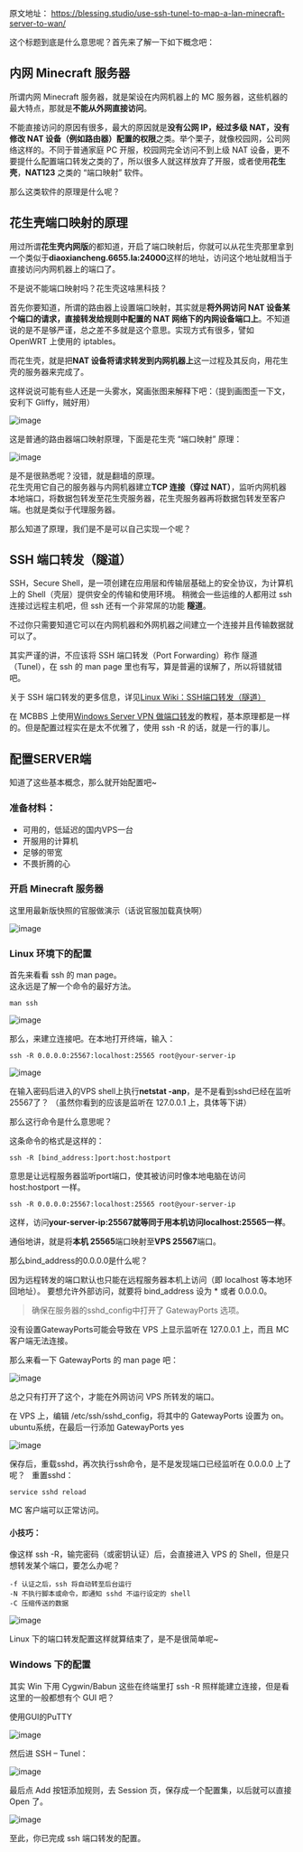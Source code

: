 原文地址：
https://blessing.studio/use-ssh-tunel-to-map-a-lan-minecraft-server-to-wan/

这个标题到底是什么意思呢？首先来了解一下如下概念吧：

## 内网 Minecraft 服务器

所谓内网 Minecraft 服务器，就是架设在内网机器上的 MC 服务器，这些机器的最大特点，那就是**不能从外网直接访问**。

不能直接访问的原因有很多，最大的原因就是**没有公网 IP，经过多级 NAT，没有修改 NAT 设备（例如路由器）配置的权限**之类。举个栗子，就像校园网，公司网络这样的。不同于普通家庭 PC 开服，校园网完全访问不到上级 NAT 设备，更不要提什么配置端口转发之类的了，所以很多人就这样放弃了开服，或者使用**花生壳**，**NAT123** 之类的 “端口映射” 软件。

那么这类软件的原理是什么呢？

## 花生壳端口映射的原理

用过所谓**花生壳内网版**的都知道，开启了端口映射后，你就可以从花生壳那里拿到一个类似于**diaoxiancheng.6655.la:24000**这样的地址，访问这个地址就相当于直接访问内网机器上的端口了。

不是说不能端口映射吗？花生壳这啥黑科技？

首先你要知道，所谓的路由器上设置端口映射，其实就是**将外网访问 NAT 设备某个端口的请求，直接转发给规则中配置的 NAT 网络下的内网设备端口上**。不知道说的是不是够严谨，总之差不多就是这个意思。实现方式有很多，譬如 OpenWRT 上使用的 iptables。

而花生壳，就是把**NAT 设备将请求转发到内网机器上**这一过程及其反向，用花生壳的服务器来完成了。

这样说说可能有些人还是一头雾水，窝画张图来解释下吧：（提到画图歪一下文，安利下 Gliffy，贼好用）

![image](https://user-images.githubusercontent.com/3422640/30767856-6d2bf78a-a033-11e7-8504-01a85dec8601.png)

这是普通的路由器端口映射原理，下面是花生壳 “端口映射” 原理：

![image](https://user-images.githubusercontent.com/3422640/30767870-8e9e62ea-a033-11e7-90ee-a3e485216416.png)

是不是很熟悉呢？没错，就是翻墙的原理。  
花生壳用它自己的服务器与内网机器建立**TCP 连接（穿过 NAT）**，监听内网机器本地端口，将数据包转发至花生壳服务器，花生壳服务器再将数据包转发至客户端。也就是类似于代理服务器。

那么知道了原理，我们是不是可以自己实现一个呢？

## SSH 端口转发（隧道）

SSH，Secure Shell，是一项创建在应用层和传输层基础上的安全协议，为计算机上的 Shell（壳层）提供安全的传输和使用环境。
稍微会一些运维的人都用过 ssh 连接过远程主机吧，但 ssh 还有一个非常屌的功能 **隧道**。

不过你只需要知道它可以在内网机器和外网机器之间建立一个连接并且传输数据就可以了。

其实严谨的讲，不应该将 SSH 端口转发（Port Forwarding）称作 隧道（Tunel），在 ssh 的 man page 里也有写，算是普遍的误解了，所以将错就错吧。

关于 SSH 端口转发的更多信息，详见[Linux Wiki：SSH端口转发（隧道）](http://linux-wiki.cn/wiki/zh-hans/SSH%E7%AB%AF%E5%8F%A3%E8%BD%AC%E5%8F%91%EF%BC%88%E9%9A%A7%E9%81%93%EF%BC%89)

在 MCBBS 上使用[Windows Server VPN 做端口转发](http://www.mcbbs.net/thread-495758-1-1.html)的教程，基本原理都是一样的。但是配置过程实在是太不优雅了，使用 ssh -R 的话，就是一行的事儿。

## 配置SERVER端

知道了这些基本概念，那么就开始配置吧~

### 准备材料：

- 可用的，低延迟的国内VPS一台
- 开服用的计算机
- 足够的带宽
- 不畏折腾的心


### 开启 Minecraft 服务器

这里用最新版快照的官服做演示（话说官服加载真快啊）

![image](https://user-images.githubusercontent.com/3422640/30788558-82d8dc3e-a163-11e7-8745-91cbd6c4192d.png)

### Linux 环境下的配置

首先来看看 ssh 的 man page。  
这永远是了解一个命令的最好方法。

    man ssh
    
![image](https://user-images.githubusercontent.com/3422640/30788615-4dd82232-a164-11e7-86f6-8d257b3736d6.png)

那么，来建立连接吧。在本地打开终端，输入：

    ssh -R 0.0.0.0:25567:localhost:25565 root@your-server-ip

![image](https://user-images.githubusercontent.com/3422640/30788635-763728d6-a164-11e7-9632-996cc7f37394.png)

在输入密码后进入的VPS shell上执行**netstat -anp**，是不是看到sshd已经在监听25567了？
（虽然你看到的应该是监听在 127.0.0.1 上，具体等下讲）

那么这行命令是什么意思呢？  

这条命令的格式是这样的：

    ssh -R [bind_address:]port:host:hostport

意思是让远程服务器监听port端口，使其被访问时像本地电脑在访问 host:hostport 一样。

    ssh -R 0.0.0.0:25567:localhost:25565 root@your-server-ip

这样，访问**your-server-ip:25567就等同于用本机访问localhost:25565一样**。

通俗地讲，就是将**本机 25565**端口映射至**VPS 25567**端口。

那么bind_address的0.0.0.0是什么呢？ 

因为远程转发的端口默认也只能在远程服务器本机上访问（即 localhost 等本地环回地址）。 
要想允许外部访问，就要将 bind_address 设为 * 或者 0.0.0.0。

> 确保在服务器的sshd_config中打开了 GatewayPorts 选项。

没有设置GatewayPorts可能会导致在 VPS 上显示监听在 127.0.0.1 上，而且 MC 客户端无法连接。

那么来看一下 GatewayPorts 的 man page 吧：

![image](https://user-images.githubusercontent.com/3422640/30788789-11ccb2d8-a166-11e7-895b-1ea7d9c0e458.png)

总之只有打开了这个，才能在外网访问 VPS 所转发的端口。

在 VPS 上，编辑 /etc/ssh/sshd_config，将其中的 GatewayPorts 设置为 on。  
ubuntu系统，在最后一行添加 GatewayPorts yes  

![image](https://user-images.githubusercontent.com/3422640/30788803-37a9589e-a166-11e7-835a-efd64a34d6ff.png)

保存后，重载sshd，再次执行ssh命令，是不是发现端口已经监听在 0.0.0.0 上了呢？  
重置sshd：
    
    service sshd reload

MC 客户端可以正常访问。

#### 小技巧：

像这样 ssh -R，输完密码（或密钥认证）后，会直接进入 VPS 的 Shell，但是只想转发某个端口，要怎么办呢？

    -f 认证之后，ssh 将自动转至后台运行  
    -N 不执行脚本或命令，即通知 sshd 不运行设定的 shell  
    -C 压缩传送的数据  

![image](https://user-images.githubusercontent.com/3422640/30788857-d1116648-a166-11e7-9914-6712379d74f2.png)

Linux 下的端口转发配置这样就算结束了，是不是很简单呢~

### Windows 下的配置

其实 Win 下用 Cygwin/Babun 这些在终端里打 ssh -R 照样能建立连接，但是看这里的一般都想有个 GUI 吧？

使用GUI的PuTTY

![image](https://user-images.githubusercontent.com/3422640/30788921-3a16928a-a167-11e7-861a-82e671078229.png)

然后进 SSH – Tunel：

![image](https://user-images.githubusercontent.com/3422640/30788933-53513de0-a167-11e7-9478-eea9c13ef9ee.png)

最后点 Add 按钮添加规则，去 Session 页，保存成一个配置集，以后就可以直接 Open 了。

![image](https://user-images.githubusercontent.com/3422640/30788947-776f5d7e-a167-11e7-80c5-603700b10e4b.png)

至此，你已完成 ssh 端口转发的配置。

